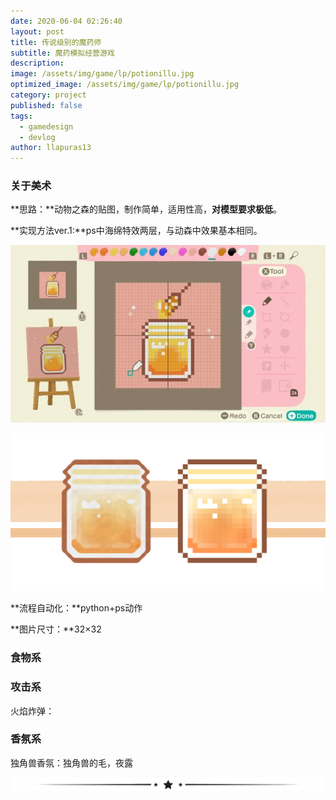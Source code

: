```yaml
---
date: 2020-06-04 02:26:40
layout: post
title: 传说级别的魔药师
subtitle: 魔药模拟经营游戏
description: 
image: /assets/img/game/lp/potionillu.jpg
optimized_image: /assets/img/game/lp/potionillu.jpg
category: project
published: false
tags:
  - gamedesign
  - devlog
author: llapuras13
---
```



### 关于美术

**思路：**动物之森的贴图，制作简单，适用性高，**对模型要求极低**。

**实现方法ver.1:**ps中海绵特效两层，与动森中效果基本相同。

![](/assets/img/game/lp/pixelize0.jpg)

![](/assets/img/game/lp/honey.png)

**流程自动化：**python+ps动作

**图片尺寸：**32×32

### 食物系



### 攻击系

火焰炸弹：



### 香氛系

独角兽香氛：独角兽的毛，夜露




![](/assets/img/line.png)

